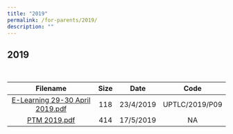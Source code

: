 ```yaml
---
title: "2019"
permalink: /for-parents/2019/
description: ""
---
```

## 2019

<br>

|             Filename             | Size |    Date   |       Code      |
|:--------------------------------:|:----:|:---------:|:---------------:|
| [E-Learning 29-30 April 2019.pdf](/files/E-Learning-29-30-April-2019.pdf)  | 118  | 23/4/2019 | UPTLC/2019/P09  |
| [PTM 2019.pdf](/files/PTM-2019.pdf)                     | 414  | 17/5/2019 | NA              |